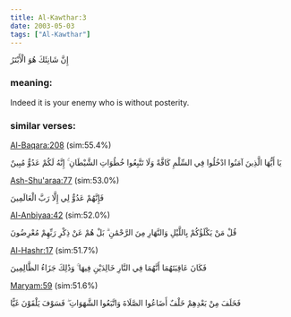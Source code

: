 ```yaml
---
title: Al-Kawthar:3
date: 2003-05-03
tags: ["Al-Kawthar"]
---
```

إِنَّ شَانِئَكَ هُوَ الْأَبْتَرُ
### meaning: 
Indeed it is your enemy who is without posterity.
### similar verses: 

[Al-Baqara:208](/2/208) (sim:55.4%)

يَا أَيُّهَا الَّذِينَ آمَنُوا ادْخُلُوا فِي السِّلْمِ كَافَّةً وَلَا تَتَّبِعُوا خُطُوَاتِ الشَّيْطَانِ ۚ إِنَّهُ لَكُمْ عَدُوٌّ مُبِينٌ

[Ash-Shu'araa:77](/26/77) (sim:53.0%)

فَإِنَّهُمْ عَدُوٌّ لِي إِلَّا رَبَّ الْعَالَمِينَ

[Al-Anbiyaa:42](/21/42) (sim:52.0%)

قُلْ مَنْ يَكْلَؤُكُمْ بِاللَّيْلِ وَالنَّهَارِ مِنَ الرَّحْمَٰنِ ۗ بَلْ هُمْ عَنْ ذِكْرِ رَبِّهِمْ مُعْرِضُونَ

[Al-Hashr:17](/59/17) (sim:51.7%)

فَكَانَ عَاقِبَتَهُمَا أَنَّهُمَا فِي النَّارِ خَالِدَيْنِ فِيهَا ۚ وَذَٰلِكَ جَزَاءُ الظَّالِمِينَ

[Maryam:59](/19/59) (sim:51.6%)

فَخَلَفَ مِنْ بَعْدِهِمْ خَلْفٌ أَضَاعُوا الصَّلَاةَ وَاتَّبَعُوا الشَّهَوَاتِ ۖ فَسَوْفَ يَلْقَوْنَ غَيًّا

